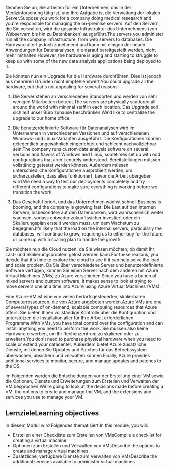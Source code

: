 <span data-ttu-id="9035b-101">Nehmen Sie an, Sie arbeiten für ein Unternehmen, das in der Medizinforschung tätig ist, und Ihre Aufgabe ist die Verwaltung der lokalen Server.</span><span class="sxs-lookup"><span data-stu-id="9035b-101">Suppose you work for a company doing medical reseaarch and you're responsible for managing the on-premise servers.</span></span> <span data-ttu-id="9035b-102">Auf den Servern, die Sie verwalten, wird die gesamte Infrastruktur des Unternehmens (von Webservern bis hin zu Datenbanken) ausgeführt.</span><span class="sxs-lookup"><span data-stu-id="9035b-102">The servers you administer run all the company infrastructure, from web servers to databases.</span></span> <span data-ttu-id="9035b-103">Die Hardware altert jedoch zunehmend und kann mit einigen der neuen Anwendungen für Datenanalysen, die darauf bereitgestellt werden, nicht mehr mithalten.</span><span class="sxs-lookup"><span data-stu-id="9035b-103">However, the hardware is aging and starting to struggle to keep up with some of the new data analysis applications being deployed to it.</span></span>

<span data-ttu-id="9035b-104">Sie könnten nun ein Upgrade für die Hardware durchführen. Dies ist jedoch aus mehreren Gründen nicht empfehlenswert:</span><span class="sxs-lookup"><span data-stu-id="9035b-104">You could upgrade all the hardware, but that's not appealing for several reasons:</span></span>

1. <span data-ttu-id="9035b-105">Die Server stehen an verschiedenen Standorten und werden von sehr wenigen Mitarbeitern betreut.</span><span class="sxs-lookup"><span data-stu-id="9035b-105">The servers are physically scattered all around the world with minimal staff in each location.</span></span> <span data-ttu-id="9035b-106">Das Upgrade soll sich auf unser Büro zuhause beschränken.</span><span class="sxs-lookup"><span data-stu-id="9035b-106">We'd like to centralize the upgrade to our home office.</span></span>

1. <span data-ttu-id="9035b-107">Die benutzerdefinierte Software für Datenanalysen wird im Unternehmen in verschiedenen Versionen und auf verschiedenen Windows- und Linux-Varianten ausgeführt. Die Konfigurationen können gelegentlich ungewöhnlich eingerichtet und schlecht nachvollziehbar sein.</span><span class="sxs-lookup"><span data-stu-id="9035b-107">The company runs custom data analysis software on several versions and flavors of Windows and Linux, sometimes set up with odd configurations that aren't entirely understood.</span></span> <span data-ttu-id="9035b-108">Bereitstellungen müssen vollständig getestet werden können. Außerdem müssen unterschiedliche Konfigurationen ausprobiert werden, um sicherzustellen, dass alles funktioniert, bevor die Arbeit übergeben wird.</span><span class="sxs-lookup"><span data-stu-id="9035b-108">We need a way to test our deployments completely and try different configurations to make sure everything is working before we transition the work.</span></span>

1. <span data-ttu-id="9035b-109">Das Geschäft floriert, und das Unternehmen wächst schnell.</span><span class="sxs-lookup"><span data-stu-id="9035b-109">Business is booming, and the company is growing fast.</span></span> <span data-ttu-id="9035b-110">Die Last auf den internen Servern, insbesondere auf den Datenbanken, wird wahrscheinlich weiter wachsen, sodass entweder zukunftssicher investiert oder ein Skalierungsplan erstellt werden muss, um dem Wachstum zu begegnen.</span><span class="sxs-lookup"><span data-stu-id="9035b-110">It's likely that the load on the internal servers, particularly the databases, will continue to grow, requiring us to either buy for the future or come up with a scaling plan to handle the growth.</span></span>

<span data-ttu-id="9035b-111">Sie möchten nun die Cloud nutzen, da Sie wissen möchten, ob damit Ihr Last- und Skalierungsproblem gelöst werden kann.</span><span class="sxs-lookup"><span data-stu-id="9035b-111">For these reasons, you decide that it's time to explore the cloud to see if it can help solve the load and scale problem.</span></span> <span data-ttu-id="9035b-112">Da Sie über verschiedene Server und benutzerdefinierte Software verfügen, können Sie einen Server nach dem anderen mit Azure Virtual Machines (VMs) zu Azure verschieben.</span><span class="sxs-lookup"><span data-stu-id="9035b-112">Since you have a bunch of mixed servers and custom software, it makes sense to look at trying to move servers one at a time into Azure using Azure Virtual Machines (VMs).</span></span>

<span data-ttu-id="9035b-113">Eine Azure-VM ist eine von vielen bedarfsgesteuerten, skalierbaren Computerressourcen, die von Azure angeboten werden.</span><span class="sxs-lookup"><span data-stu-id="9035b-113">Azure VMs are one of several types of on-demand, scalable computing resources that Azure offers.</span></span> <span data-ttu-id="9035b-114">Sie bieten Ihnen vollständige Kontrolle über die Konfiguration und unterstützen die Installation aller für Ihre Arbeit erforderlichen Programme.</span><span class="sxs-lookup"><span data-stu-id="9035b-114">With VMs, you have total control over the configuration and can install anything you need to perform the work.</span></span> <span data-ttu-id="9035b-115">Sie müssen also keine Hardware erwerben, um Ihr Rechenzentrum zu skalieren oder zu erweitern.</span><span class="sxs-lookup"><span data-stu-id="9035b-115">You don't need to purchase physical hardware when you need to scale or extend your datacenter.</span></span> <span data-ttu-id="9035b-116">Außerdem bietet Azure zusätzliche Dienste, mit denen Sie Updates und Patches für das Betriebssystem überwachen, absichern und verwalten können.</span><span class="sxs-lookup"><span data-stu-id="9035b-116">Finally, Azure provides additional services to monitor, secure, and manage updates and patches to the OS.</span></span>

<span data-ttu-id="9035b-117">Im Folgenden werden die Entscheidungen vor der Erstellung einer VM sowie die Optionen, Dienste und Erweiterungen zum Erstellen und Verwalten der VM besprochen.</span><span class="sxs-lookup"><span data-stu-id="9035b-117">We're going to look at the decisions made before creating a VM, the options to create and manage the VM, and the extensions and services you use to manage your VM.</span></span>

## <a name="learning-objectives"></a><span data-ttu-id="9035b-118">Lernziele</span><span class="sxs-lookup"><span data-stu-id="9035b-118">Learning objectives</span></span>

<span data-ttu-id="9035b-119">In diesem Modul wird Folgendes thematisiert:</span><span class="sxs-lookup"><span data-stu-id="9035b-119">In this module, you will:</span></span>

- <span data-ttu-id="9035b-120">Erstellen einer Checkliste zum Erstellen von VMs</span><span class="sxs-lookup"><span data-stu-id="9035b-120">Compile a checklist for creating a virtual machine</span></span>
- <span data-ttu-id="9035b-121">Optionen zum Erstellen und Verwalten von VMs</span><span class="sxs-lookup"><span data-stu-id="9035b-121">Describe the options to create and manage virtual machines</span></span>
- <span data-ttu-id="9035b-122">Zusätzliche, verfügbare Dienste zum Verwalten von VMs</span><span class="sxs-lookup"><span data-stu-id="9035b-122">Describe the additional services available to administer virtual machines</span></span>
